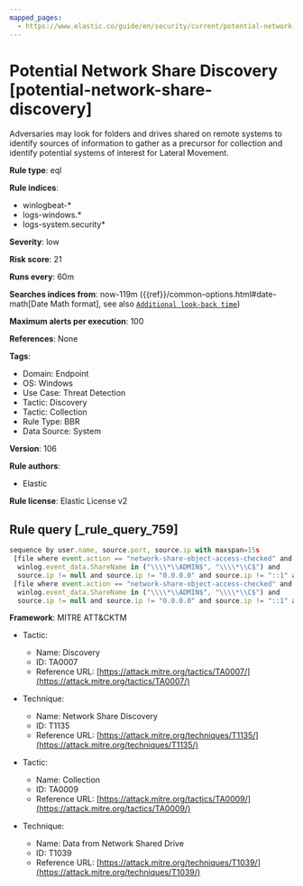 ```yaml
---
mapped_pages:
  - https://www.elastic.co/guide/en/security/current/potential-network-share-discovery.html
---
```


# Potential Network Share Discovery [potential-network-share-discovery]

Adversaries may look for folders and drives shared on remote systems to identify sources of information to gather as a precursor for collection and identify potential systems of interest for Lateral Movement.

**Rule type**: eql

**Rule indices**:

* winlogbeat-*
* logs-windows.*
* logs-system.security*

**Severity**: low

**Risk score**: 21

**Runs every**: 60m

**Searches indices from**: now-119m ({{ref}}/common-options.html#date-math[Date Math format], see also [`Additional look-back time`](docs-content://solutions/security/detect-and-alert/create-detection-rule.md#rule-schedule))

**Maximum alerts per execution**: 100

**References**: None

**Tags**:

* Domain: Endpoint
* OS: Windows
* Use Case: Threat Detection
* Tactic: Discovery
* Tactic: Collection
* Rule Type: BBR
* Data Source: System

**Version**: 106

**Rule authors**:

* Elastic

**Rule license**: Elastic License v2

## Rule query [_rule_query_759]

```js
sequence by user.name, source.port, source.ip with maxspan=15s
 [file where event.action == "network-share-object-access-checked" and
  winlog.event_data.ShareName in ("\\\\*\\ADMIN$", "\\\\*\\C$") and
  source.ip != null and source.ip != "0.0.0.0" and source.ip != "::1" and source.ip != "::" and source.ip != "127.0.0.1"]
 [file where event.action == "network-share-object-access-checked" and
  winlog.event_data.ShareName in ("\\\\*\\ADMIN$", "\\\\*\\C$") and
  source.ip != null and source.ip != "0.0.0.0" and source.ip != "::1" and source.ip != "::" and source.ip != "127.0.0.1"]
```

**Framework**: MITRE ATT&CKTM

* Tactic:

    * Name: Discovery
    * ID: TA0007
    * Reference URL: [https://attack.mitre.org/tactics/TA0007/](https://attack.mitre.org/tactics/TA0007/)

* Technique:

    * Name: Network Share Discovery
    * ID: T1135
    * Reference URL: [https://attack.mitre.org/techniques/T1135/](https://attack.mitre.org/techniques/T1135/)

* Tactic:

    * Name: Collection
    * ID: TA0009
    * Reference URL: [https://attack.mitre.org/tactics/TA0009/](https://attack.mitre.org/tactics/TA0009/)

* Technique:

    * Name: Data from Network Shared Drive
    * ID: T1039
    * Reference URL: [https://attack.mitre.org/techniques/T1039/](https://attack.mitre.org/techniques/T1039/)



